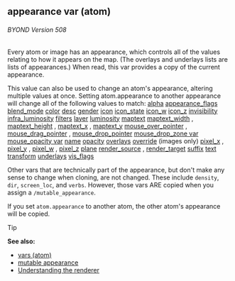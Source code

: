 ## appearance var (atom) 
###### BYOND Version 508



Every atom or image has an appearance, which controls all of
the values relating to how it appears on the map. (The overlays and
underlays lists are lists of appearances.) When read, this var provides
a copy of the current appearance. 

This value can also be used
to change an atom\'s appearance, altering multiple values at once.
Setting atom.appearance to another appearance will change all of the
following values to match:
[alpha](/ref/atom/var/alpha.md) 
[appearance_flags](/ref/atom/var/appearance_flags.md) 
[blend_mode](/ref/atom/var/blend_mode.md) 
[color](/ref/atom/var/color.md) 
[desc](/ref/atom/var/desc.md) 
[gender](/ref/atom/var/gender.md) 
[icon](/ref/atom/var/icon.md) 
[icon_state](/ref/atom/var/icon_state.md) 
[icon_w](/ref/atom/var/icon_w.md) 
[icon_z](/ref/atom/var/icon_z.md) 
[invisibility](/ref/atom/var/invisibility.md) 
[infra_luminosity](/ref/atom/var/infra_luminosity.md) 
[filters](/ref/atom/var/filters.md) 
[layer](/ref/atom/var/layer.md) 
[luminosity](/ref/atom/var/luminosity.md) 
[maptext](/ref/atom/var/maptext.md) 
[maptext_width](/ref/atom/var/maptext_width.md) ,
[maptext_height](/ref/atom/var/maptext_height.md) ,
[maptext_x](/ref/atom/var/maptext_x.md) , [maptext_y](/ref/atom/var/maptext_y.md) 
[mouse_over_pointer](/ref/atom/var/mouse_over_pointer.md) ,
[mouse_drag_pointer](/ref/atom/var/mouse_drag_pointer.md) ,
[mouse_drop_pointer](/ref/atom/var/mouse_drop_pointer.md) 
[mouse_drop_zone var](/ref/atom/var/mouse_drop_zone.md) 
[mouse_opacity var](/ref/atom/var/mouse_opacity.md) 
[name](/ref/atom/var/name.md) 
[opacity](/ref/atom/var/opacity.md) 
[overlays](/ref/atom/var/overlays.md) 
[override](/ref/atom/var/override.md)  (images only)
[pixel_x](/ref/atom/var/pixel_x.md) , [pixel_y](/ref/atom/var/pixel_y.md) ,
[pixel_w](/ref/atom/var/pixel_w.md) , [pixel_z](/ref/atom/var/pixel_z.md) 
[plane](/ref/atom/var/plane.md) 
[render_source](/ref/atom/var/render_source.md) ,
[render_target](/ref/atom/var/render_target.md) 
[suffix](/ref/atom/var/suffix.md) 
[text](/ref/atom/var/text.md) 
[transform](/ref/atom/var/transform.md) 
[underlays](/ref/atom/var/underlays.md) 
[vis_flags](/ref/atom/var/vis_flags.md) 

Other vars that are technically part of the appearance, but
don\'t make any sense to change when cloning, are not changed. These
include `density`, `dir`, `screen_loc`, and `verbs`. However, those vars
ARE copied when you assign a `/mutable_appearance`. 

If you set
`atom.appearance` to another atom, the other atom\'s appearance will be
copied.

> [!TIP] 
> **See also:**
> +   [vars (atom)](/ref/atom/var.md) 
> +   [mutable appearance](/ref/mutable_appearance.md) 
> +   [Understanding the renderer](/ref/%7Bnotes%7D/renderer.md) 